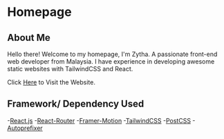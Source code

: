 # Homepage

## About Me
Hello there! Welcome to my homepage, I'm Zytha. A passionate front-end web developer from Malaysia. I have experience in developing awesome static websites with TailwindCSS and React.

Click [Here](https://www.zytha.ml) to Visit the Website.

## Framework/ Dependency Used
-[React.js](https://reactjs.org)
-[React-Router](https://reactrouter.com/)
-[Framer-Motion](https://framer.com/motion)
-[TailwindCSS](https://tailwindcss.com)
-[PostCSS](https://postcss.org/)
-[Autoprefixer](https://github.com/postcss/autoprefixer)
